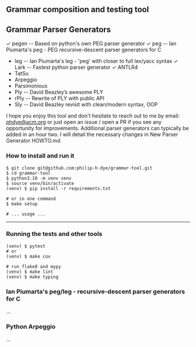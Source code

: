 ## Grammar composition and testing tool
  
Grammar Parser Generators
-------------------------
  ✓ pegen     -- Based on python's own PEG parser generator
  ✓ peg       -- Ian Piumarta's peg - PEG recursive-descent parser generators for C
  - leg       -- Ian Piumarta's leg - 'peg' with closer to full lex/yacc syntax
  ✓ Lark      -- Fastest python parser generator
  ✓ ANTLR4
  - TatSu
  - Arpeggio
  - Parsimonious
  - Ply       -- David Beazley’s awesome PLY
  - rPly      -- Rewrite of PLY with public API
  - Sly       -- David Beazley revisit with clean/modern syntax, OOP
  
I hope you enjoy this tool and don't hesitate to reach out to me by email:
phdye@acm.org or just open an issue / open a PR if you see any opportunity
for improvements.  Additional parser generators can typically be added in an
hour two. I will detail the necessary changes in New Parser Generator HOWTO.md

### How to install and run it

```
$ git clone git@github.com:philip-h-dye/grammar-tool.git
$ cd grammar-tool
$ python3.10 -m venv venv
$ source venv/bin/activate
(venv) $ pip install -r requirements.txt

# or in one command
$ make setup

# ... usage ...

```

------------------------------------------------------------------------------------

### Running the tests and other tools

```
(venv) $ pytest
# or
(venv) $ make cov

# run flake8 and mypy
(venv) $ make lint
(venv) $ make typing
```

### Ian Piumarta's peg/leg - recursive-descent parser generators for C

...

### Python Arpeggio

...

